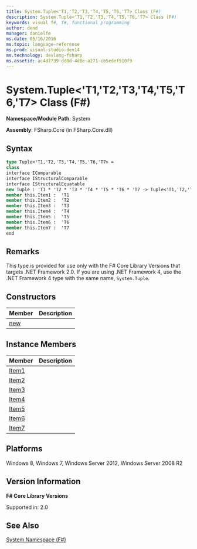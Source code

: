 ```yaml
---
title: System.Tuple<'T1,'T2,'T3,'T4,'T5,'T6,'T7> Class (F#)
description: System.Tuple<'T1,'T2,'T3,'T4,'T5,'T6,'T7> Class (F#)
keywords: visual f#, f#, functional programming
author: dend
manager: danielfe
ms.date: 05/16/2016
ms.topic: language-reference
ms.prod: visual-studio-dev14
ms.technology: devlang-fsharp
ms.assetid: ac4d7739-dd0d-4d8e-a271-cb5edef510f9 
---
```


# System.Tuple<'T1,'T2,'T3,'T4,'T5,'T6,'T7> Class (F#)

**Namespace/Module Path**: System

**Assembly**: FSharp.Core (in FSharp.Core.dll)


## Syntax

```fsharp
type Tuple<'T1,'T2,'T3,'T4,'T5,'T6,'T7> =
class
interface IComparable
interface IStructuralComparable
interface IStructuralEquatable
new Tuple : 'T1 * 'T2 * 'T3 * 'T4 * 'T5 * 'T6 * 'T7 -> Tuple<'T1,'T2,'T3,'T4,'T5,'T6,'T7>
member this.Item1 :  'T1
member this.Item2 :  'T2
member this.Item3 :  'T3
member this.Item4 :  'T4
member this.Item5 :  'T5
member this.Item6 :  'T6
member this.Item7 :  'T7
end
```

## Remarks
This type is provided for use only with the F# Core Library Versions that targets .NET Framework 2.0. If you are using .NET Framework 4, use the .NET Framework 4 type with the same name, `System.Tuple`.


## Constructors


|Member|Description|
|------|-----------|
|[new](https://msdn.microsoft.com/library/3bbfa205-9c66-41fa-af45-8a2dce6cea38)||

## Instance Members


|Member|Description|
|------|-----------|
|[Item1](https://msdn.microsoft.com/library/c76928a2-b1d5-42a7-a79d-724e96cf0fcc)||
|[Item2](https://msdn.microsoft.com/library/1033eead-ced4-472a-a8fb-51d4b1aa17fe)||
|[Item3](https://msdn.microsoft.com/library/fe18e9c8-9c77-4c04-9186-24b8a25d9b36)||
|[Item4](https://msdn.microsoft.com/library/3bb14ab4-5726-4890-9fd5-65aa84124b9f)||
|[Item5](https://msdn.microsoft.com/library/113914c8-f63d-4558-a538-cde2fc7bcbca)||
|[Item6](https://msdn.microsoft.com/library/585a2feb-7c68-4c26-99d3-8c2758bbd81f)||
|[Item7](https://msdn.microsoft.com/library/d60996c0-c029-43cf-9c03-d0724a54d81d)||

## Platforms
Windows 8, Windows 7, Windows Server 2012, Windows Server 2008 R2


## Version Information
**F# Core Library Versions**

Supported in: 2.0

## See Also
[System Namespace &#40;F&#35;&#41;](System-Namespace-%5BFSharp%5D.md)